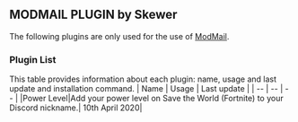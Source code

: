 ## **MODMAIL PLUGIN by Skewer**

The following plugins are only used for the use of [ModMail](https://github.com/kyb3r/modmail).

### Plugin List
This table provides information about each plugin: name, usage and last update and installation command.
|    Name   |   Usage   |  Last update |
|     --    |     --    |       --     |
|Power Level|Add your power level on Save the World (Fortnite) to your Discord nickname.| 10th April 2020|
